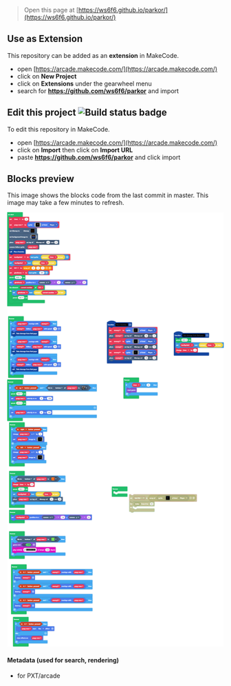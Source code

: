  


> Open this page at [https://ws6f6.github.io/parkor/](https://ws6f6.github.io/parkor/)

## Use as Extension

This repository can be added as an **extension** in MakeCode.

* open [https://arcade.makecode.com/](https://arcade.makecode.com/)
* click on **New Project**
* click on **Extensions** under the gearwheel menu
* search for **https://github.com/ws6f6/parkor** and import

## Edit this project ![Build status badge](https://github.com/ws6f6/parkor/workflows/MakeCode/badge.svg)

To edit this repository in MakeCode.

* open [https://arcade.makecode.com/](https://arcade.makecode.com/)
* click on **Import** then click on **Import URL**
* paste **https://github.com/ws6f6/parkor** and click import

## Blocks preview

This image shows the blocks code from the last commit in master.
This image may take a few minutes to refresh.

![A rendered view of the blocks](https://github.com/ws6f6/parkor/raw/master/.github/makecode/blocks.png)

#### Metadata (used for search, rendering)

* for PXT/arcade
<script src="https://makecode.com/gh-pages-embed.js"></script><script>makeCodeRender("{{ site.makecode.home_url }}", "{{ site.github.owner_name }}/{{ site.github.repository_name }}");</script>
